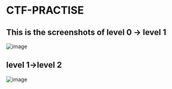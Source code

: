 # CTF-PRACTISE

## This is the screenshots of level 0 -> level 1
![image](https://user-images.githubusercontent.com/60177793/89107780-f91b2780-d450-11ea-9b16-a828006fd0fd.png)


## level 1->level 2
![image](https://user-images.githubusercontent.com/60177793/89107733-a17cbc00-d450-11ea-8891-dba54108792e.png)





 
